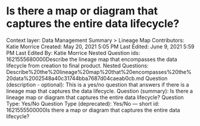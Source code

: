 # Is there a map or diagram that captures the entire data lifecycle?

Context layer: Data Management Summary > Lineage Map
Contributors: Katie Morrice
Created: May 20, 2021 5:05 PM
Last Edited: June 9, 2021 5:59 PM
Last Edited By: Katie Morrice
Nested Question ids: 1621555680000Describe the lineage map that encompasses the data lifecycle from creation to final product.
Nested Questions: Describe%20the%20lineage%20map%20that%20encompasses%20the%20data%2002548a40c31744bba7687d04caeab0cb.md
Question (description - optional): This is a yes/no question that answers if there is a lineage map that captures the data lifecycle.
Question (summary): Is there a lineage map or diagram that captures the entire data lifecycle?
Question Type: Yes/No
Question Type (deprecated): Yes/No — short
id: 1621555500000Is there a map or diagram that captures the entire data lifecycle?